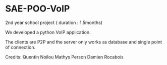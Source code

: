 # SAE-POO-VoIP

2nd year school project ( duration : 1.5months)

We developed a python VoIP application. 

The clients are P2P and the server only works as database and single point of connection.

Credits:
Quentin Noilou
Mathys Person
Damien Rocabois
